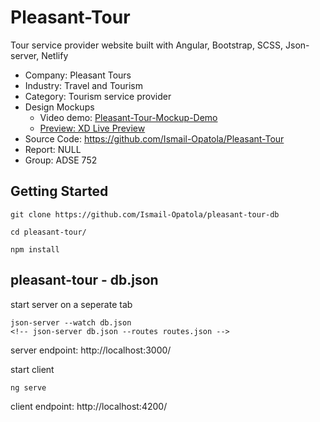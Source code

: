 # Pleasant-Tour
Tour service provider website built with Angular, Bootstrap, SCSS, Json-server, Netlify

- Company: Pleasant Tours
- Industry: Travel and Tourism
- Category: Tourism service provider
- Design Mockups
  - Video demo: [Pleasant-Tour-Mockup-Demo](https://drive.google.com/file/d/1xaSxumWA3WrBHsylBv4jwVxVkDIkirJ9/view?usp=sharing)
  - [Preview: XD Live Preview](https://xd.adobe.com/view/a235af64-75a8-483b-824b-3c6fba237216-f766/?fullscreen&hints=off)
- Source Code: <https://github.com/Ismail-Opatola/Pleasant-Tour> 
- Report: NULL
- Group: ADSE 752

## Getting Started

    git clone https://github.com/Ismail-Opatola/pleasant-tour-db

    cd pleasant-tour/
    
    npm install

## pleasant-tour - db.json

start server on a seperate tab

    json-server --watch db.json
    <!-- json-server db.json --routes routes.json -->

server endpoint: http://localhost:3000/

start client

    ng serve

client endpoint: http://localhost:4200/
